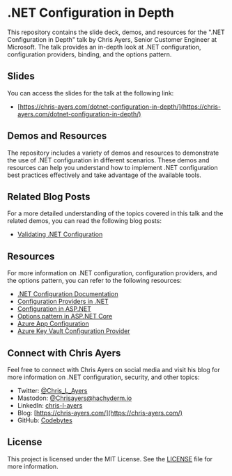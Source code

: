 # .NET Configuration in Depth

This repository contains the slide deck, demos, and resources for the ".NET Configuration in Depth" talk by Chris Ayers, Senior Customer Engineer at Microsoft. The talk provides an in-depth look at .NET configuration, configuration providers, binding, and the options pattern.

## Slides

You can access the slides for the talk at the following link:

- [https://chris-ayers.com/dotnet-configuration-in-depth/](https://chris-ayers.com/dotnet-configuration-in-depth/)

## Demos and Resources

The repository includes a variety of demos and resources to demonstrate the use of .NET configuration in different scenarios. These demos and resources can help you understand how to implement .NET configuration best practices effectively and take advantage of the available tools.

## Related Blog Posts

For a more detailed understanding of the topics covered in this talk and the related demos, you can read the following blog posts:

- [Validating .NET Configuration](https://chris-ayers.com/2022/12/03/validating-dotnet-configuration)

## Resources

For more information on .NET configuration, configuration providers, and the options pattern, you can refer to the following resources:

- [.NET Configuration Documentation](https://docs.microsoft.com/en-us/dotnet/core/extensions/configuration)
- [Configuration Providers in .NET](https://learn.microsoft.com/en-us/dotnet/core/extensions/configuration-providers)
- [Configuration in ASP.NET](https://learn.microsoft.com/en-us/aspnet/core/fundamentals/configuration/)
- [Options pattern in ASP.NET Core](https://docs.microsoft.com/en-us/aspnet/core/fundamentals/configuration/options)
- [Azure App Configuration](https://docs.microsoft.com/en-us/azure/azure-app-configuration/)
- [Azure Key Vault Configuration Provider](https://docs.microsoft.com/en-us/aspnet/core/security/key-vault-configuration)

## Connect with Chris Ayers

Feel free to connect with Chris Ayers on social media and visit his blog for more information on .NET configuration, security, and other topics:

- Twitter: [@Chris_L_Ayers](https://twitter.com/Chris_L_Ayers)
- Mastodon: [@Chrisayers@hachyderm.io](https://hachyderm.io/@Chrisayers)
- LinkedIn: [chris-l-ayers](https://linkedin.com/in/chris-l-ayers/)
- Blog: [https://chris-ayers.com/](https://chris-ayers.com/)
- GitHub: [Codebytes](https://github.com/codebytes)

## License

This project is licensed under the MIT License. See the [LICENSE](LICENSE) file for more information.
